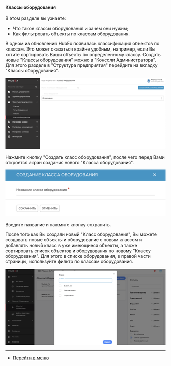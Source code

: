 #### Классы оборудования
В этом разделе вы узнаете:
- Что такое классы оборудования и зачем они нужны;
- Как фильтровать объекты по классам оборудования.

В одном из обновлений HubEx появилась классификация объектов по классам. Это может оказаться крайне удобным, например, если Вы хотите сортировать Ваши объекты по определенному классу.
Создать новые "Классы оборудования" можно в "Консоли Администратора". Для этого разделе в "Структура предприятия" перейдите на вкладку "Классы оборудования".

![objclass1](/attachments/images/FAQ/ADMIN/ObjectClass/objclass1.png)

Нажмите кнопку "Создать класс оборудования", после чего перед Вами откроется экран создания нового "Класса оборудования".

![objclass2](/attachments/images/FAQ/ADMIN/ObjectClass/objclass2.png)

Введите название и нажмите кнопку сохранить.

После того как Вы создали новый "Класс оборудования", Вы можете создавать новые объекты и оборудование с новым классом и добавлять новый класс в уже имеющиеся объекты, а также сортировать список объектов и оборудования по новому "Классу оборудования".
Для этого в списке оборудования, в правой части страницы, используйте фильтр по классам оборудования.

![objclass3](/attachments/images/FAQ/ADMIN/ObjectClass/objclass3.png)



____
- [Перейти в меню](http://wiki.hubex.ru)
